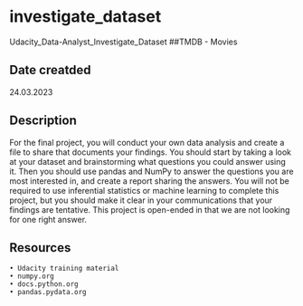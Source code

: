 # investigate_dataset
Udacity_Data-Analyst_Investigate_Dataset
##TMDB - Movies
## Date creatded
24.03.2023
## Description
For the final project, you will conduct your own data analysis and create a file to share that documents your findings. 
You should start by taking a look at your dataset and brainstorming what questions you could answer using it. 
Then you should use pandas and NumPy to answer the questions you are most interested in, and create a report sharing the answers. 
You will not be required to use inferential statistics or machine learning to complete this project, but you should make it clear in your communications that your findings are tentative. 
This project is open-ended in that we are not looking for one right answer.
## Resources
	• Udacity training material
	• numpy.org
	• docs.python.org	
	• pandas.pydata.org
